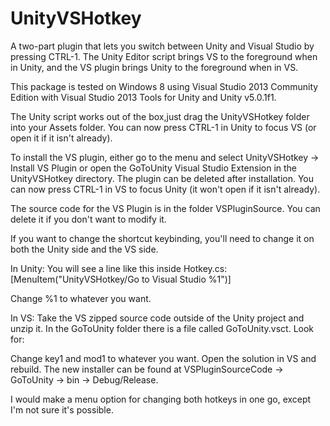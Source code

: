 # UnityVSHotkey
A two-part plugin that lets you switch between Unity and Visual Studio by pressing CTRL-1. The Unity Editor script brings VS to the foreground when in Unity, and the VS plugin brings Unity to the foreground when in VS.

This package is tested on Windows 8 using Visual Studio 2013 Community Edition with Visual Studio 2013 Tools for Unity and Unity v5.0.1f1.

The Unity script works out of the box,just drag the UnityVSHotkey folder into your Assets folder. You can now press CTRL-1 in Unity to focus VS (or open it if it isn't already).

To install the VS plugin, either go to the menu and select UnityVSHotkey -> Install VS Plugin or open the GoToUnity Visual Studio Extension in the UnityVSHotkey directory. The plugin can be deleted after installation. You can now press CTRL-1 in VS to focus Unity (it won't open if it isn't already).

The source code for the VS Plugin is in the folder VSPluginSource. You can delete it if you don't want to modify it.

If you want to change the shortcut keybinding, you'll need to change it on both the Unity side and the VS side.

In Unity:
You will see a line like this inside Hotkey.cs:
[MenuItem("UnityVSHotkey/Go to Visual Studio %1")]

Change %1 to whatever you want.

In VS:
Take the VS zipped source code outside of the Unity project and unzip it. In the GoToUnity folder there is a file called GoToUnity.vsct. Look for: 
  <KeyBindings>
    <KeyBinding guid="guidGoToUnityCmdSet" id="GoToUnity"    editor="guidVSStd97" key1="1" mod1="CONTROL"/>
  </KeyBindings>

 Change key1 and mod1 to whatever you want. Open the solution in VS and rebuild. The new installer can be found at VSPluginSourceCode -> GoToUnity -> bin -> Debug/Release.

 I would make a menu option for changing both hotkeys in one go, except I'm not sure it's possible.


